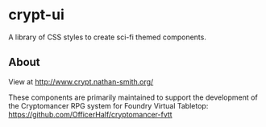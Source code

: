 # crypt-ui

A library of CSS styles to create sci-fi themed components.

## About

View at http://www.crypt.nathan-smith.org/

These components are primarily maintained to support the development of the Cryptomancer RPG system for Foundry Virtual Tabletop: https://github.com/OfficerHalf/cryptomancer-fvtt
